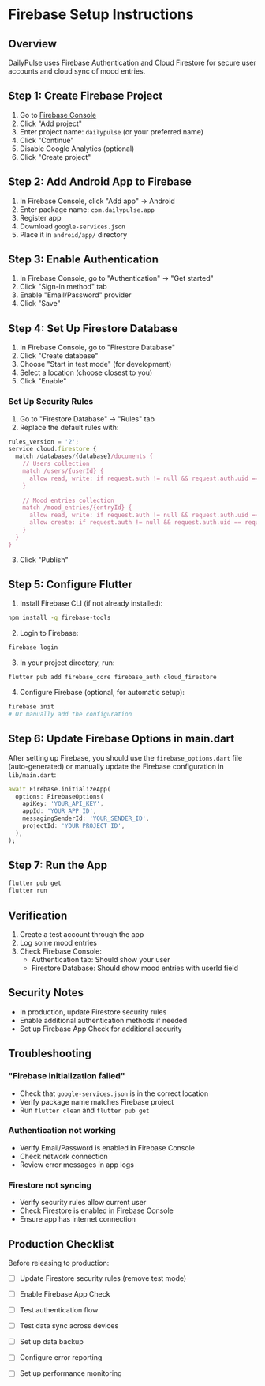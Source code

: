 # Firebase Setup Instructions

## Overview

DailyPulse uses Firebase Authentication and Cloud Firestore for secure user accounts and cloud sync of mood entries.

## Step 1: Create Firebase Project

1. Go to [Firebase Console](https://console.firebase.google.com/)
2. Click "Add project"
3. Enter project name: `dailypulse` (or your preferred name)
4. Click "Continue"
5. Disable Google Analytics (optional)
6. Click "Create project"

## Step 2: Add Android App to Firebase

1. In Firebase Console, click "Add app" → Android
2. Enter package name: `com.dailypulse.app`
3. Register app
4. Download `google-services.json`
5. Place it in `android/app/` directory

## Step 3: Enable Authentication

1. In Firebase Console, go to "Authentication" → "Get started"
2. Click "Sign-in method" tab
3. Enable "Email/Password" provider
4. Click "Save"

## Step 4: Set Up Firestore Database

1. In Firebase Console, go to "Firestore Database"
2. Click "Create database"
3. Choose "Start in test mode" (for development)
4. Select a location (choose closest to you)
5. Click "Enable"

### Set Up Security Rules

1. Go to "Firestore Database" → "Rules" tab
2. Replace the default rules with:

```javascript
rules_version = '2';
service cloud.firestore {
  match /databases/{database}/documents {
    // Users collection
    match /users/{userId} {
      allow read, write: if request.auth != null && request.auth.uid == userId;
    }
    
    // Mood entries collection
    match /mood_entries/{entryId} {
      allow read, write: if request.auth != null && request.auth.uid == resource.data.userId;
      allow create: if request.auth != null && request.auth.uid == request.resource.data.userId;
    }
  }
}
```

3. Click "Publish"

## Step 5: Configure Flutter

1. Install Firebase CLI (if not already installed):
```bash
npm install -g firebase-tools
```

2. Login to Firebase:
```bash
firebase login
```

3. In your project directory, run:
```bash
flutter pub add firebase_core firebase_auth cloud_firestore
```

4. Configure Firebase (optional, for automatic setup):
```bash
firebase init
# Or manually add the configuration
```

## Step 6: Update Firebase Options in main.dart

After setting up Firebase, you should use the `firebase_options.dart` file (auto-generated) or manually update the Firebase configuration in `lib/main.dart`:

```dart
await Firebase.initializeApp(
  options: FirebaseOptions(
    apiKey: 'YOUR_API_KEY',
    appId: 'YOUR_APP_ID',
    messagingSenderId: 'YOUR_SENDER_ID',
    projectId: 'YOUR_PROJECT_ID',
  ),
);
```

## Step 7: Run the App

```bash
flutter pub get
flutter run
```

## Verification

1. Create a test account through the app
2. Log some mood entries
3. Check Firebase Console:
   - Authentication tab: Should show your user
   - Firestore Database: Should show mood entries with userId field

## Security Notes

- In production, update Firestore security rules
- Enable additional authentication methods if needed
- Set up Firebase App Check for additional security

## Troubleshooting

### "Firebase initialization failed"
- Check that `google-services.json` is in the correct location
- Verify package name matches Firebase project
- Run `flutter clean` and `flutter pub get`

### Authentication not working
- Verify Email/Password is enabled in Firebase Console
- Check network connection
- Review error messages in app logs

### Firestore not syncing
- Verify security rules allow current user
- Check Firestore is enabled in Firebase Console
- Ensure app has internet connection

## Production Checklist

Before releasing to production:

- [ ] Update Firestore security rules (remove test mode)
- [ ] Enable Firebase App Check
- [ ] Test authentication flow
- [ ] Test data sync across devices
- [ ] Set up data backup
- [ ] Configure error reporting
- [ ] Set up performance monitoring

